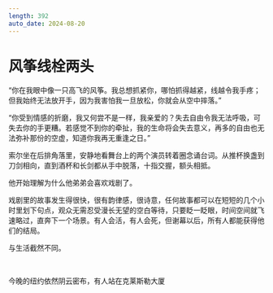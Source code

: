 ```yaml
---
length: 392
auto_date: 2024-08-20
---
```


# 风筝线栓两头

“你在我眼中像一只高飞的风筝。我总想抓紧你，哪怕抓得越紧，线越令我手疼；但我始终无法放开手，因为我害怕我一旦放松，你就会从空中摔落。”

“你受到情感的折磨，我又何尝不是一样，我亲爱的？失去自由令我无法呼吸，可失去你的手更糟。若感觉不到你的牵扯，我的生命将会失去意义，再多的自由也无法弥补那份的空虚，知道你我再无重逢之日。”

索尔坐在后排角落里，安静地看舞台上的两个演员转着圈念诵台词。从推杯换盏到刀剑相向，直到酒杯和长剑都从手中脱落，十指交握，额头相抵。

他开始理解为什么他弟弟会喜欢戏剧了。

戏剧里的故事发生得很快，很有韵律感，很诗意，任何故事都可以在短短的几个小时里划下句点，观众无需忍受漫长无望的空白等待，只要眨一眨眼，时间空间就飞速略过，直奔下一个场景。有人会活，有人会死，但谢幕以后，所有人都能获得他们的结局。

与生活截然不同。

<br>

今晚的纽约依然阴云密布，有人站在克莱斯勒大厦
